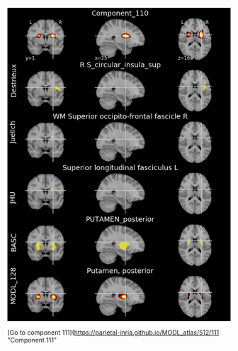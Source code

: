 


![110](preliminary/110.jpg "Component 110")

[Go to component 111](https://parietal-inria.github.io/MODL_atlas/512/111 "Component 111"